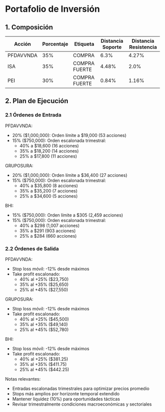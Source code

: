 # Portafolio de Inversión

## 1. Composición

| Acción | Porcentaje | Etiqueta | Distancia Soporte | Distancia Resistencia |
|--------|------------|----------|-------------------|----------------------|
| PFDAVVNDA | 35% | COMPRA | 6.3% | 4.27% |
| ISA | 35% | COMPRA FUERTE | 4.48% | 2.0% |
| PEI | 30% | COMPRA FUERTE | 0.84% | 1.16% |

## 2. Plan de Ejecución

### 2.1 Órdenes de Entrada

PFDAVVNDA:
- 20% ($1,000,000): Orden límite a $19,000 (53 acciones)
- 15% ($750,000): Orden escalonada trimestral:
  * 40% a $18,600 (16 acciones)
  * 35% a $18,200 (14 acciones)
  * 25% a $17,800 (11 acciones)

GRUPOSURA:
- 20% ($1,000,000): Orden límite a $36,400 (27 acciones)
- 15% ($750,000): Orden escalonada trimestral:
  * 40% a $35,800 (8 acciones)
  * 35% a $35,200 (7 acciones)
  * 25% a $34,600 (5 acciones)

BHI:
- 15% ($750,000): Orden límite a $305 (2,459 acciones)
- 15% ($750,000): Orden escalonada trimestral:
  * 40% a $298 (1,007 acciones)
  * 35% a $291 (903 acciones)
  * 25% a $284 (660 acciones)

### 2.2 Órdenes de Salida

PFDAVVNDA:
- Stop loss móvil: -12% desde máximos
- Take profit escalonado:
  * 40% al +25% ($23,750)
  * 35% al +35% ($25,650)
  * 25% al +45% ($27,550)

GRUPOSURA:
- Stop loss móvil: -12% desde máximos
- Take profit escalonado:
  * 40% al +25% ($45,500)
  * 35% al +35% ($49,140)
  * 25% al +45% ($52,780)

BHI:
- Stop loss móvil: -12% desde máximos
- Take profit escalonado:
  * 40% al +25% ($381.25)
  * 35% al +35% ($411.75)
  * 25% al +45% ($442.25)

Notas relevantes:
- Entradas escalonadas trimestrales para optimizar precios promedio
- Stops más amplios por horizonte temporal extendido
- Mantener liquidez (10%) para oportunidades tácticas
- Revisar trimestralmente condiciones macroeconómicas y sectoriales 